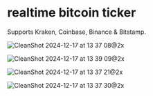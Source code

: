 # realtime bitcoin ticker

Supports Kraken, Coinbase, Binance & Bitstamp.

![CleanShot 2024-12-17 at 13 37 08@2x](https://github.com/user-attachments/assets/6217a6c3-0ca0-495a-bdd5-496dd3ea9ad0)

![CleanShot 2024-12-17 at 13 39 09@2x](https://github.com/user-attachments/assets/6f697e30-1c47-4186-8bf5-4a5b482f62d2)

![CleanShot 2024-12-17 at 13 37 21@2x](https://github.com/user-attachments/assets/9bc473b0-c0ad-4c3a-9a2a-6e1e1da51b24)

![CleanShot 2024-12-17 at 13 37 30@2x](https://github.com/user-attachments/assets/5379e132-d5ee-4af9-8ba9-f01926cb2315)
